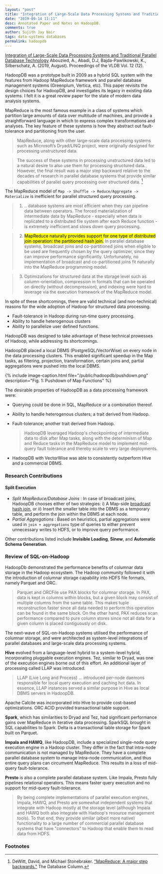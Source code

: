 ```yaml
---
layout: "post"
title: "Integration of Large-Scale Data Processing Systems and Traditional Parallel Database Technology"
date: "2019-09-14 11:11"
desc: Annotated Paper and Notes on HadoopDB.
comments: true
author: Sujith Jay Nair
tags: data-systems databases
permalink: hadoopdb
---
```

[Integration of Large-Scale Data Processing Systems and Traditional Parallel Database Technology](http://www.vldb.org/pvldb/vol12/p2290-abouzied.pdf)
Abouzied, A., Abadi, D.J, Bajda-Pawlikowski, K., Silberschatz, A. (2019, August). Proceedings of the VLDB Vol. 12 (12).

HadoopDB was a prototype built in 2009 as a hybrid SQL system with the features from Hadoop MapReduce framework and parallel database management systems (Greenplum, Vertica, etc). This paper revisits the design choices for HadoopDB, and investigates its legacy in existing data systems. I felt it is a great review paper for the state of modern data analysis systems.

MapReduce is the most famous example in a class of systems which partition large amounts of data over multitude of machines, and provide a straightforward language in which to express complex transformations and analyses. The key feature of these systems is how they abstract out fault-tolerance and partitioning from the user.

> MapReduce, along with other large-scale data processing systems such as Microsoft’s Dryad/LINQ project, were originally designed for processing unstructured data.

> The success of these systems in processing unstructured data led to a natural desire to also use them for processing structured data. However, the final result was a major step backward relative to the decades of research in parallel database systems that provide similar capabilities of parallel query processing over structured data. [^1]

The MapReduce model of `Map -> Shuffle -> Reduce/Aggregate -> Materialize` is inefficient for parallel structured query processing.

<!--break-->

> 1) .. database systems are most efficient when they can pipeline data between operators. The forced materialization of intermediate data by MapReduce - especially when data is replicated to a distributed file system after each Reduce function - is extremely inefficient and slows down query processing.

> 2) <mark>MapReduce naturally provides support for one type of distributed join operation: the partitioned hash join.</mark> In parallel database systems, broadcast joins and co-partitioned joins when eligible to be used are frequently chosen by
the query optimizer, since they can improve performance significantly. Unfortunately, no implementation of broadcast and co-partitioned joins fit naturally into the MapReduce programming model.

> 3) Optimizations for structured data at the storage level such as column-orientation, compression in formats that can be operated on directly (without decompression), and indexing were hard to leverage via the execution framework of the MapReduce model.

In spite of these shortcomings, there are valid technical (and non-technical) reasons for the wide adoption of Hadoop for structured data processing.

- Fault-tolerance in Hadoop during run-time query processing.
- Ability to handle heterogenous clusters
- Ability to parallelize user defined functions.

HadoopDB was designed to take advantage of these technical prowesses of Hadoop, while addressing its shortcomings.

HadoopDB placed a local DBMS (PostgreSQL/VectorWise) on every node in the data processing clusters. This enabled significant speedup in the Map tasks, as filtering, projection, transformation, certain joins and, partial aggregations were pushed into the local DBMS.

{% include image-caption.html file="/public/hadoopdb/pushdown.png" description="Fig. 1: Pushdown of Map Functions" %}

The desirable properties of HadoopDB as a data processing framework were:
- Querying could be done in SQL, MapReduce or a combination thereof.
- Ability to handle heterogenous clusters; a trait derived from Hadoop.
- Fault-tolerance; another trait derived from Hadoop.
   > HadoopDB leveraged Hadoop's checkpointing of intermediate data to disk after Map tasks, along with the determinism of Map and Reduce tasks in the MapReduce model to implement mid-query fault tolerance and thereby scale to very large deployments.

- HadoopDB with VectorWise was able to consistently outperform Hive and a commercial DBMS.

### Research Contributions
#### Split Execution
- *Split MapReduce/Database Joins* : In case of broadcast joins, HadoopDB chooses either of two strategies: i) A Map-side [broadcast hash join](/spark/broadcast-joins), or ii) Insert the smaller table into the DBMS as a temporary table, and perform the join within the DBMS at each node.
- *Partial Aggregations* : Based on heuristics, partial aggregations were used in `join + aggregations` type of queries to either prevent unnecessary writes to HDFS, or to improve query performance.

Other contributions listed include **Invisible Loading**, **Sinew**, and **Automatic Schema Generation**.

### Review of SQL-on-Hadoop
HadoopDb demonstrated the performance benefits of columnar data storage in the Hadoop ecosystem. The Hadoop community followed it with the introduction of columnar storage capability into HDFS file formats, namely Parquet and ORC.

> Parquet and ORCFile use PAX blocks for columnar storage. In PAX, data is kept in columns within blocks, but a given block may consist of multiple columns from the same table. This makes tuple reconstruction faster since all data needed to perform this operation can be found in the same block. On the other hand, PAX reduces scan performance compared to pure column stores since not all data for a given column is placed contiguously on disk.

The next-wave of SQL-on-Hadoop systems utilised the performance of columnar storage, and were architected as system-level integrations of parallel databases and large-scale data processing systems.

**Hive** evolved from a language-level hybrid to a system-level hybrid, incorporating pluggable execution engines. Tez, similar to Dryad, was one of the execution engines borne out of this effort. An additional layer of processing called LLAP was introduced.
> LLAP (Live Long and Process) ... introduced per-node daemons responsible for local query execution and caching hot data.
In essence, LLAP instances served a similar purpose in Hive as local DBMS servers in HadoopDB.

Apache Calcite was incorporated into Hive to provide cost-based optimizations. ORC ACID provided transactional table support.

**Spark**, which has similarities to Dryad and Tez, had significant performance gains over MapReduce in iterative data processing. SparkSQL brought in SQL capabilities to Spark. Delta is a transactional table storage for Spark built on Parquet.

**Impala and HAWQ**, like HadoopDB, include a specialized single-node query execution engine in a Hadoop cluster. They differ in the fact that intra-node communication is not managed by MapReduce. They have a complete parallel database system to manage intra-node communication, and thus entire query plans can circumvent MapReduce. This results in a loss of mid-query fault-tolerance.

**Presto** is also a complete parallel database system. Like Impala, Presto fully pipelines relational operators. This means faster query execution and no support for mid-query fault-tolerance.

> By being complete implementations of parallel execution engines, Impala, HAWQ, and Presto are somewhat independent systems that integrate with Hadoop mostly at the storage level (although Impala and HAWQ both also integrate with Hadoop's resource management tools). To that end, they provide similar (albeit more native) functionality to a large number of commercial parallel database systems that have "connectors" to Hadoop that enable them to read data from HDFS.

### Footnotes
[^1]: DeWitt, David, and Michael Stonebraker. ["MapReduce: A major step backwards."](https://pdfs.semanticscholar.org/08d1/2e771d811bcd0d4bc81fa3993563efbaeadb.pdf) The Database Column.
